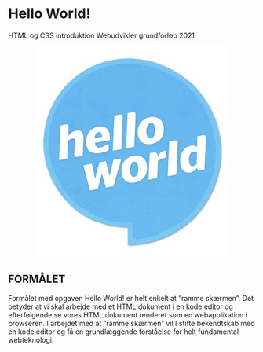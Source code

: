 # Hello World!
HTML og CSS introduktion Webudvikler grundforløb 2021

<p align="center">
  <img src="https://github.com/rts-cmk-opgaver/HelloWorld/blob/main/hello_world.jpg" /><br>
</p>

## FORMÅLET
Formålet med opgaven Hello World! er helt enkelt at ”ramme
skærmen”. Det betyder at vi skal arbejde med et HTML dokument
i en kode editor og efterfølgende se vores HTML dokument
renderet som en webapplikation i browseren. I arbejdet med at
”ramme skærmen” vil I stifte bekendtskab med en kode editor og
få en grundlæggende forståelse for helt fundamental webteknologi.
